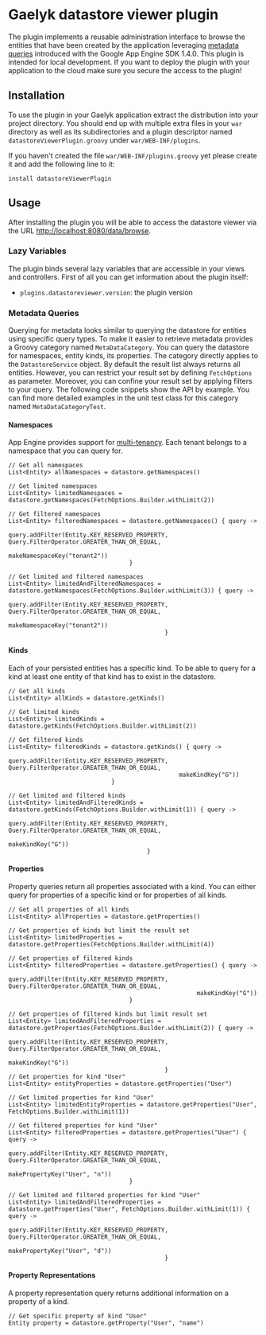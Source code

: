 # Gaelyk datastore viewer plugin

The plugin implements a reusable administration interface to browse the entities that have been created by the application
leveraging [metadata queries](http://code.google.com/appengine/docs/java/datastore/metadataqueries.html) introduced with
the Google App Engine SDK 1.4.0. This plugin is intended for local development. If you want to deploy the plugin with your
application to the cloud make sure you secure the access to the plugin!

## Installation

To use the plugin in your Gaelyk application extract the distribution into your project directory. You should end up
with multiple extra files in your `war` directory as well as its subdirectories and a plugin descriptor named `datastoreViewerPlugin.groovy` under `war/WEB-INF/plugins`.

If you haven't created the file `war/WEB-INF/plugins.groovy` yet please create it and add the following line to it:

    install datastoreViewerPlugin

## Usage

After installing the plugin you will be able to access the datastore viewer via the URL [http://localhost:8080/data/browse](http://localhost:8080/data/browse).

### Lazy Variables

The plugin binds several lazy variables that are accessible in your views and controllers. First of all you can get information
about the plugin itself:

* `plugins.datastoreviewer.version`: the plugin version

### Metadata Queries

Querying for metadata looks similar to querying the datastore for entities using specific query types. To make it easier
to retrieve metadata provides a Groovy category named `MetaDataCategory`. You can query the datastore for namespaces, entity kinds,
its properties. The category directly applies to the `DatastoreService` object. By default the result list always returns
all entities. However, you can restrict your result set by defining `FetchOptions` as parameter. Moreover, you can confine
your result set by applying filters to your query. The following code snippets show the API by example. You can find more
detailed examples in the unit test class for this category named `MetaDataCategoryTest`. 

#### Namespaces

App Engine provides support for [multi-tenancy](http://code.google.com/appengine/docs/java/multitenancy/multitenancy.html).
Each tenant belongs to a namespace that you can query for.

    // Get all namespaces
    List<Entity> allNamespaces = datastore.getNamespaces()

    // Get limited namespaces
    List<Entity> limitedNamespaces = datastore.getNamespaces(FetchOptions.Builder.withLimit(2))

    // Get filtered namespaces
    List<Entity> filteredNamespaces = datastore.getNamespaces() { query ->
                                         query.addFilter(Entity.KEY_RESERVED_PROPERTY, Query.FilterOperator.GREATER_THAN_OR_EQUAL,
                                                         makeNamespaceKey("tenant2"))
                                      }

    // Get limited and filtered namespaces
    List<Entity> limitedAndFilteredNamespaces = datastore.getNamespaces(FetchOptions.Builder.withLimit(3)) { query ->
                                                   query.addFilter(Entity.KEY_RESERVED_PROPERTY, Query.FilterOperator.GREATER_THAN_OR_EQUAL,
                                                                   makeNamespaceKey("tenant2"))
                                                }

#### Kinds

Each of your persisted entities has a specific kind. To be able to query for a kind at least one entity of that kind
has to exist in the datastore.

    // Get all kinds
    List<Entity> allKinds = datastore.getKinds()

    // Get limited kinds
    List<Entity> limitedKinds = datastore.getKinds(FetchOptions.Builder.withLimit(2))

    // Get filtered kinds
    List<Entity> filteredKinds = datastore.getKinds() { query ->
                                    query.addFilter(Entity.KEY_RESERVED_PROPERTY, Query.FilterOperator.GREATER_THAN_OR_EQUAL,
                                                    makeKindKey("G"))
                                 }

    // Get limited and filtered kinds
    List<Entity> limitedAndFilteredKinds = datastore.getKinds(FetchOptions.Builder.withLimit(1)) { query ->
                                              query.addFilter(Entity.KEY_RESERVED_PROPERTY, Query.FilterOperator.GREATER_THAN_OR_EQUAL,
                                                              makeKindKey("G"))
                                           }
#### Properties

Property queries return all properties associated with a kind. You can either query for properties of a specific kind
or for properties of all kinds.

    // Get all properties of all kinds
    List<Entity> allProperties = datastore.getProperties()

    // Get properties of kinds but limit the result set
    List<Entity> limitedProperties = datastore.getProperties(FetchOptions.Builder.withLimit(4))

    // Get properties of filtered kinds
    List<Entity> filteredProperties = datastore.getProperties() { query ->
                                         query.addFilter(Entity.KEY_RESERVED_PROPERTY, Query.FilterOperator.GREATER_THAN_OR_EQUAL,
                                                         makeKindKey("G"))
                                      }

    // Get properties of filtered kinds but limit result set
    List<Entity> limitedAndFilteredProperties = datastore.getProperties(FetchOptions.Builder.withLimit(2)) { query ->
                                                   query.addFilter(Entity.KEY_RESERVED_PROPERTY, Query.FilterOperator.GREATER_THAN_OR_EQUAL,
                                                                   makeKindKey("G"))
                                                }
    // Get properties for kind "User"
    List<Entity> entityProperties = datastore.getProperties("User")

    // Get limited properties for kind "User"
    List<Entity> limitedEntityProperties = datastore.getProperties("User", FetchOptions.Builder.withLimit(1))

    // Get filtered properties for kind "User"
    List<Entity> filteredProperties = datastore.getProperties("User") { query ->
                                         query.addFilter(Entity.KEY_RESERVED_PROPERTY, Query.FilterOperator.GREATER_THAN_OR_EQUAL,
                                                         makePropertyKey("User", "n"))
                                      }

    // Get limited and filtered properties for kind "User"
    List<Entity> limitedAndFilteredProperties = datastore.getProperties("User", FetchOptions.Builder.withLimit(1)) { query ->
                                                   query.addFilter(Entity.KEY_RESERVED_PROPERTY, Query.FilterOperator.GREATER_THAN_OR_EQUAL,
                                                                   makePropertyKey("User", "d"))
                                                }

#### Property Representations

A property representation query returns additional information on a property of a kind.

    // Get specific property of kind "User"
    Entity property = datastore.getProperty("User", "name")
